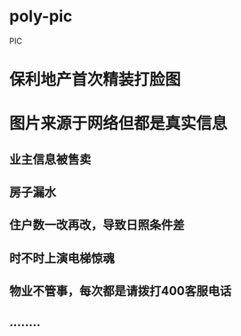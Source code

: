 # poly-pic
PIC
# 保利地产首次精装打脸图 
# 图片来源于网络但都是真实信息

## 业主信息被售卖
## 房子漏水
## 住户数一改再改，导致日照条件差
## 时不时上演电梯惊魂
## 物业不管事，每次都是请拨打400客服电话
## ........
